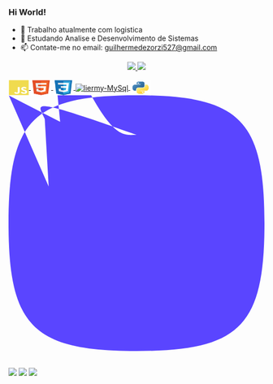 ### Hi World!

- 🔭 Trabalho atualmente com logistica
- 🌱 Estudando Analise e Desenvolvimento de Sistemas
- 📫 Contate-me no email: guilhermedezorzi527@gmail.com

<div align="center">
  <a href="https://github.com/liermy">
  <img height="180em" src="https://github-readme-stats.vercel.app/api?username=liermy&show_icons=true&theme=dark&include_all_commits=true&count_private=true"/>
  <img height="180em" src="https://github-readme-stats.vercel.app/api/top-langs/?username=liermy&layout=compact&langs_count=7&theme=dark"/>
</div>

<div style="display: inline_block"><br>
  <img align="center" alt="liermy-Js" height="30" width="40" src="https://raw.githubusercontent.com/devicons/devicon/master/icons/javascript/javascript-plain.svg">
  <img align="center" alt="liermy-HTML" height="30" width="40" src="https://raw.githubusercontent.com/devicons/devicon/master/icons/html5/html5-original.svg">
  <img align="center" alt="liermy-CSS" height="30" width="40" src="https://raw.githubusercontent.com/devicons/devicon/master/icons/css3/css3-original.svg">
  <img align="center" alt="liermy-MySql" height="30" width="40" src="https://cdn.jsdelivr.net/gh/devicons/devicon/icons/mysql/mysql-original-wordmark.svg">
  <img align="center" alt="liermy-Python" height="30" width="40" src="https://raw.githubusercontent.com/devicons/devicon/master/icons/python/python-original.svg">
  <svg viewBox="0 0 128 128">
<path fill-rule="evenodd" clip-rule="evenodd" d="M0 64c0 51.617 12.383 64 64 64 51.617 0 64-12.383 64-64 0-51.617-12.383-64-64-64C12.383 0 0 12.383 0 64ZM25.808 13.295L20.075-45.621C49.27 23.984 55.788 19.813 64 19.813C8.212 0 14.729 4.17 18.118 11.86L20.074 45.6222912.2.2.2.118 11.86l20.074 45.62222.2912.2. 6.93-.985-10.035-1.983-3.182-1.022-6.403-2.057-10.559-2.057-4.108 0-7.408 1.044-10.653 2.071-3.138.9993.225 1.9693.653 2.071-3.138 0-2.477.783-5.345 1.695-7.561zM64 39.625l-19.813 44.84c5.866-2.738 12.644-4.041 19.813-4.041 6.909 0 13.947 1.303 19.552 4.04L64 39.626z" fill="#5A45FF"></path>
</svg>

</div>

##

<div> 
  <a href="https://www.instagram.com/dezorzito_/" target="_blank"><img src="https://img.shields.io/badge/-Instagram-%23E4405F?style=for-the-badge&logo=instagram&logoColor=white" target="_blank"></a>
  <a href ="mailto:guilhermedezorzi527@gmail.com"><img src="https://img.shields.io/badge/-Gmail-%23333?style=for-the-badge&logo=gmail&logoColor=white" target="_blank"></a>
  <a href ="https://twitter.com/liermy_" target="_blank"><img src="https://img.shields.io/badge/Twitter-1DA1F2?style=for-the-badge&logo=twitter&logoColor=white" target="_blank">
 </div>
 
